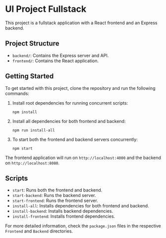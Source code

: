 # UI Project Fullstack

This project is a fullstack application with a React frontend and an Express backend.

## Project Structure

- `backend/`: Contains the Express server and API.
- `frontend/`: Contains the React application.

## Getting Started

To get started with this project, clone the repository and run the following commands:

1. Install root dependencies for running concurrent scripts:
    ```
    npm install
    ```

2. Install all dependencies for both frontend and backend:
    ```
    npm run install-all
    ```

3. To start both the frontend and backend servers concurrently:
    ```
    npm start
    ```

The frontend application will run on `http://localhost:4000` and the backend on `http://localhost:8080`.

## Scripts

- `start`: Runs both the frontend and backend.
- `start-backend`: Runs the backend server.
- `start-frontend`: Runs the frontend server.
- `install-all`: Installs dependencies for both frontend and backend.
- `install-backend`: Installs backend dependencies.
- `install-frontend`: Installs frontend dependencies.

For more detailed information, check the `package.json` files in the respective `Frontend` and `Backend` directories.
